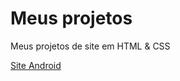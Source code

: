 # Meus projetos
 Meus projetos de site em HTML & CSS

<a href="https://EvandroFontinele.github.io/Meus-projetos/Projeto Curso em Vídeo/Site guanabara/index.html">Site Android</a>